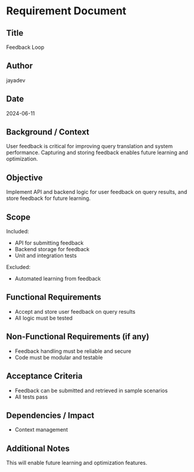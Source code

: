 # Requirement Document

## Title

Feedback Loop

## Author

jayadev

## Date

2024-06-11

## Background / Context

User feedback is critical for improving query translation and system performance. Capturing and storing feedback enables future learning and optimization.

## Objective

Implement API and backend logic for user feedback on query results, and store feedback for future learning.

## Scope

Included:
- API for submitting feedback
- Backend storage for feedback
- Unit and integration tests

Excluded:
- Automated learning from feedback

## Functional Requirements

- Accept and store user feedback on query results
- All logic must be tested

## Non-Functional Requirements (if any)

- Feedback handling must be reliable and secure
- Code must be modular and testable

## Acceptance Criteria

- Feedback can be submitted and retrieved in sample scenarios
- All tests pass

## Dependencies / Impact

- Context management

## Additional Notes

This will enable future learning and optimization features. 